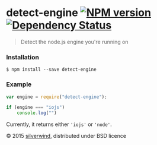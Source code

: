 # detect-engine [![NPM version](https://img.shields.io/npm/v/detect-engine.svg?style=flat)](https://www.npmjs.org/package/detect-engine) [![Dependency Status](http://img.shields.io/david/silverwind/detect-engine.svg?style=flat)](https://david-dm.org/silverwind/detect-engine)
> Detect the node.js engine you're running on
### Installation
```
$ npm install --save detect-engine
```
### Example
```js
var engine = require("detect-engine");

if (engine === "iojs")
    console.log("")
```

Currently, it returns either `'iojs'` or `'node'`.

© 2015 [silverwind](https://github.com/silverwind), distributed under BSD licence
